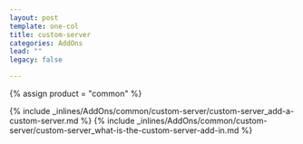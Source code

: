 ```yaml
---
layout: post
template: one-col
title: custom-server
categories: AddOns
lead: ""
legacy: false

---
```

{% assign product = "common" %}

{% include _inlines/AddOns/common/custom-server/custom-server_add-a-custom-server.md %}
{% include _inlines/AddOns/common/custom-server/custom-server_what-is-the-custom-server-add-in.md %}
